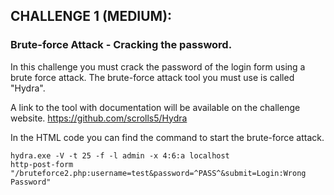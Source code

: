 <h2>CHALLENGE 1 (MEDIUM):</h2>
<h3>Brute-force Attack - Cracking the password.</h3>

In this challenge you must crack the password of the login form using a brute force attack. The brute-force attack tool you must use is called "Hydra". 

A link to the tool with documentation will be available on the challenge website. 
https://github.com/scrolls5/Hydra

In the HTML code you can find the command to start the brute-force attack.

<code>hydra.exe -V -t 25 -f -l admin -x 4:6:a localhost http-post-form "/bruteforce2.php:username=test&password=^PASS^&submit=Login:Wrong Password"</code>

